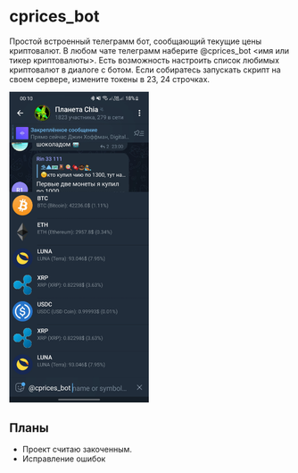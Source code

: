 # cprices_bot

Простой встроенный телеграмм бот, сообщающий текущие цены криптовалют. В любом чате телеграмм наберите @cprices_bot <имя или тикер криптовалюты>.
Есть возможность настроить список любимых криптовалют в диалоге с ботом.
Если собиратесь запускать скрипт на своем сервере, измените токены в 23, 24 строчках.

<img src="screenshots/1.jpg" width="250">


## Планы
- Проект считаю закоченным.
- Исправление ошибок
